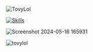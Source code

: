 <p> <img src="https://komarev.com/ghpvc/?username=TovyLol" alt="TovyLol" /> </p>

[![Skills](https://skillicons.dev/icons?i=java,python,html,css,php,js&flutter&perline=3)](https://skillicons.dev)



![Screenshot 2024-05-16 165931](https://github.com/TovyLol/TovyLol/assets/146333345/1b397fb3-fae2-4383-b45c-ae7306570134)<p><img align="left" src="https://github-readme-stats.vercel.app/api/top-langs?username=tovylol&show_icons=true&theme=dark&locale=en&layout=compact" alt="tovylol" /></p>




